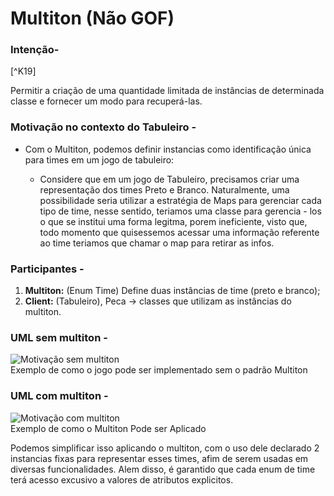 # Multiton (Não GOF)

### Intenção-

[^K19]    

Permitir a criação de uma quantidade limitada de instâncias de determinada classe e fornecer um modo para recuperá-las.

### Motivação no contexto do Tabuleiro -

- Com o Multiton, podemos definir instancias como identificação única para times em um jogo de tabuleiro: 
  
  - Considere que em um jogo de Tabuleiro, precisamos criar uma representação dos times Preto e Branco. Naturalmente, uma possibilidade seria utilizar a estratégia de Maps para gerenciar cada tipo de time, nesse sentido, teriamos uma classe para gerencia - los o que se institui uma forma legitma, porem ineficiente, visto que, todo momento que quisessemos acessar uma informação referente ao time teriamos que chamar o map para retirar as infos.


### Participantes -
1. **Multiton:** (Enum Time)  Define duas instâncias de time (preto e branco);
2. **Client:** (Tabuleiro), Peca -> classes que utilizam as instâncias do multiton.

### UML sem multiton -
<img alt="Motivação sem multiton" src="C:\Users\Administrador\Documents\GitHub\framework-equipe5\out\src\main\java\br\com\frameworkPpr\xadrez\multiton\motivacao_sem_multiton\motivacao_sem_multiton.png">

<figcaption>Exemplo de como o jogo pode ser implementado sem o padrão Multiton</figcaption>

### UML com multiton -
<img alt="Motivação com multiton" src="C:\Users\Administrador\Documents\GitHub\framework-equipe5\out\src\main\java\br\com\frameworkPpr\xadrez\multiton\motivacao_com_multiton\motivacao_com_multiton.png">

<figcaption>Exemplo de como o Multiton Pode ser Aplicado</figcaption>

Podemos simplificar isso aplicando o multiton, com o uso dele declarado 2 instancias fixas para representar esses times, afim de serem usadas em diversas funcionalidades. Alem disso, é garantido que cada enum de time terá acesso excusivo a valores de atributos explicitos.

